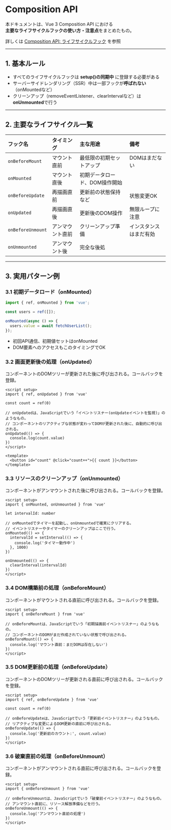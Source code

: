 # Composition API

本ドキュメントは、Vue 3 Composition API における  
**主要なライフサイクルフックの使い方・注意点**をまとめたもの。

詳しくは [Composition API: ライフサイクルフック](https://ja.vuejs.org/api/composition-api-lifecycle) を参照

---

## 1. 基本ルール

- すべてのライフサイクルフックは **setup()の同期中** に登録する必要がある
- サーバーサイドレンダリング（SSR）中は一部フックが**呼ばれない**（onMountedなど）
- クリーンアップ（removeEventListener、clearIntervalなど）は**onUnmounted**で行う

---

## 2. 主要なライフサイクル一覧

| フック名           | タイミング                     | 主な用途                      | 備考                   |
| :----------------- | :----------------------------- | :---------------------------- | :--------------------- |
| `onBeforeMount`    | マウント直前                   | 最低限の初期セットアップ      | DOMはまだない          |
| `onMounted`        | マウント直後                   | 初期データロード、DOM操作開始 |       |
| `onBeforeUpdate`   | 再描画直前                     | 更新前の状態保持など          | 状態変更OK             |
| `onUpdated`        | 再描画直後                     | 更新後のDOM操作               | 無限ループに注意       |
| `onBeforeUnmount`  | アンマウント直前               | クリーンアップ準備            | インスタンスはまだ有効 |
| `onUnmounted`      | アンマウント後                 | 完全な後処|

---

## 3. 実用パターン例

### 3.1 初期データロード（onMounted）

```ts
import { ref, onMounted } from 'vue';

const users = ref([]);

onMounted(async () => {
  users.value = await fetchUserList();
});
```
- 初回API通信、初期値セットはonMounted
- DOM要素へのアクセスもこのタイミングでOK

### 3.2 画面更新後の処理（onUpdated）
コンポーネントのDOMツリーが更新された後に呼び出される。コールバックを登録。

```vue
<script setup>
import { ref, onUpdated } from 'vue'

const count = ref(0)

// onUpdatedは、JavaScriptでいう「イベントリスナー(onUpdateイベントを監視)」のようなもの。
// コンポーネントのリアクティブな状態が変わってDOMが更新された後に、自動的に呼び出される。
onUpdated(() => {
  console.log(count.value)
})
</script>

<template>
  <button id="count" @click="count++">{{ count }}</button>
</template>
```

### 3.3  リソースのクリーンアップ（onUnmounted）
コンポーネントがアンマウントされた後に呼び出される。コールバックを登録。
```vue
<script setup>
import { onMounted, onUnmounted } from 'vue'

let intervalId: number

// onMountedでタイマーを起動し、onUnmountedで確実にクリアする。
// イベントリスナーやタイマーのクリーンアップはここで行う。
onMounted(() => {
  intervalId = setInterval(() => {
    console.log('タイマー動作中')
  }, 1000)
})

onUnmounted(() => {
  clearInterval(intervalId)
})
</script>
```

### 3.4 DOM構築前の処理（onBeforeMount）
コンポーネントがマウントされる直前に呼び出される。コールバックを登録。
```vue
<script setup>
import { onBeforeMount } from 'vue'

// onBeforeMountは、JavaScriptでいう「初期描画前イベントリスナー」のようなもの。
// コンポーネントのDOMがまだ作成されていない状態で呼び出される。
onBeforeMount(() => {
  console.log('マウント直前：まだDOMは存在しない')
})
</script>
```

### 3.5 DOM更新前の処理（onBeforeUpdate）
コンポーネントのDOMツリーが更新される直前に呼び出される。コールバックを登録。
```vue
<script setup>
import { ref, onBeforeUpdate } from 'vue'

const count = ref(0)

// onBeforeUpdateは、JavaScriptでいう「更新前イベントリスナー」のようなもの。
// リアクティブな変更によるDOM更新の直前に呼び出される。
onBeforeUpdate(() => {
  console.log('更新前のカウント:', count.value)
})
</script>
```

### 3.6 破棄直前の処理（onBeforeUnmount）
コンポーネントがアンマウントされる直前に呼び出される。コールバックを登録。
```vue 
<script setup>
import { onBeforeUnmount } from 'vue'

// onBeforeUnmountは、JavaScriptでいう「破棄前イベントリスナー」のようなもの。
// アンマウント直前に、リソース解放準備などを行う。
onBeforeUnmount(() => {
  console.log('アンマウント直前の処理')
})
</script>
```